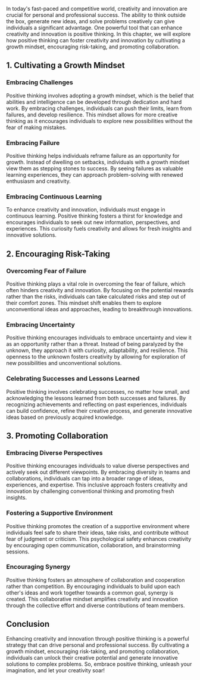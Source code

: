 
In today's fast-paced and competitive world, creativity and innovation are crucial for personal and professional success. The ability to think outside the box, generate new ideas, and solve problems creatively can give individuals a significant advantage. One powerful tool that can enhance creativity and innovation is positive thinking. In this chapter, we will explore how positive thinking can foster creativity and innovation by cultivating a growth mindset, encouraging risk-taking, and promoting collaboration.

1\. Cultivating a Growth Mindset
-------------------------------

### Embracing Challenges

Positive thinking involves adopting a growth mindset, which is the belief that abilities and intelligence can be developed through dedication and hard work. By embracing challenges, individuals can push their limits, learn from failures, and develop resilience. This mindset allows for more creative thinking as it encourages individuals to explore new possibilities without the fear of making mistakes.

### Embracing Failure

Positive thinking helps individuals reframe failure as an opportunity for growth. Instead of dwelling on setbacks, individuals with a growth mindset view them as stepping stones to success. By seeing failures as valuable learning experiences, they can approach problem-solving with renewed enthusiasm and creativity.

### Embracing Continuous Learning

To enhance creativity and innovation, individuals must engage in continuous learning. Positive thinking fosters a thirst for knowledge and encourages individuals to seek out new information, perspectives, and experiences. This curiosity fuels creativity and allows for fresh insights and innovative solutions.

2\. Encouraging Risk-Taking
--------------------------

### Overcoming Fear of Failure

Positive thinking plays a vital role in overcoming the fear of failure, which often hinders creativity and innovation. By focusing on the potential rewards rather than the risks, individuals can take calculated risks and step out of their comfort zones. This mindset shift enables them to explore unconventional ideas and approaches, leading to breakthrough innovations.

### Embracing Uncertainty

Positive thinking encourages individuals to embrace uncertainty and view it as an opportunity rather than a threat. Instead of being paralyzed by the unknown, they approach it with curiosity, adaptability, and resilience. This openness to the unknown fosters creativity by allowing for exploration of new possibilities and unconventional solutions.

### Celebrating Successes and Lessons Learned

Positive thinking involves celebrating successes, no matter how small, and acknowledging the lessons learned from both successes and failures. By recognizing achievements and reflecting on past experiences, individuals can build confidence, refine their creative process, and generate innovative ideas based on previously acquired knowledge.

3\. Promoting Collaboration
--------------------------

### Embracing Diverse Perspectives

Positive thinking encourages individuals to value diverse perspectives and actively seek out different viewpoints. By embracing diversity in teams and collaborations, individuals can tap into a broader range of ideas, experiences, and expertise. This inclusive approach fosters creativity and innovation by challenging conventional thinking and promoting fresh insights.

### Fostering a Supportive Environment

Positive thinking promotes the creation of a supportive environment where individuals feel safe to share their ideas, take risks, and contribute without fear of judgment or criticism. This psychological safety enhances creativity by encouraging open communication, collaboration, and brainstorming sessions.

### Encouraging Synergy

Positive thinking fosters an atmosphere of collaboration and cooperation rather than competition. By encouraging individuals to build upon each other's ideas and work together towards a common goal, synergy is created. This collaborative mindset amplifies creativity and innovation through the collective effort and diverse contributions of team members.

## Conclusion

Enhancing creativity and innovation through positive thinking is a powerful strategy that can drive personal and professional success. By cultivating a growth mindset, encouraging risk-taking, and promoting collaboration, individuals can unlock their creative potential and generate innovative solutions to complex problems. So, embrace positive thinking, unleash your imagination, and let your creativity soar!
